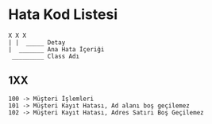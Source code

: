 # Hata Kod Listesi

    X X X
    | |  _____ Detay
    |  _______ Ana Hata İçeriği
     _________ Class Adı

## 1XX
    100 -> Müşteri İşlemleri
    101 -> Müşteri Kayıt Hatası, Ad alanı boş geçilemez
    102 -> Müşteri Kayıt Hatası, Adres Satırı Boş Geçilemez
    
    
